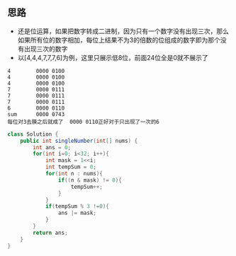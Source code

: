 ## 思路
- 还是位运算，如果把数字转成二进制，因为只有一个数字没有出现三次，那么如果所有位的数字相加，每位上结果不为3的倍数的位组成的数字即为那个没有出现三次的数字
- 以[4,4,4,7,7,7,6]为例，这里只展示低8位，前面24位全是0就不展示了

```
4        0000 0100
4        0000 0100
4        0000 0100
7        0000 0111
7        0000 0111
7        0000 0111
6        0000 0110
sum      0000 0743
每位对3去膜之后就成了  0000 0110正好对于只出现了一次的6
```

```java
class Solution {
    public int singleNumber(int[] nums) {
        int ans = 0;
        for(int i=0; i<32; i++){
            int mask = 1<<i;
            int tempSum = 0;
            for(int n : nums){
                if((n & mask) != 0){
                    tempSum++;
                }
            }
            if(tempSum % 3 !=0){
                ans |= mask;
            }
        }
        return ans;
    }
}
```